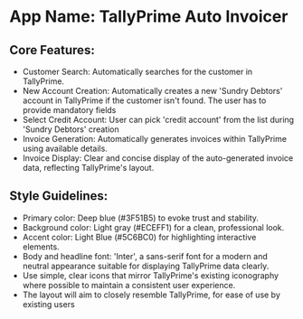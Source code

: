 # **App Name**: TallyPrime Auto Invoicer

## Core Features:

- Customer Search: Automatically searches for the customer in TallyPrime.
- New Account Creation: Automatically creates a new 'Sundry Debtors' account in TallyPrime if the customer isn't found. The user has to provide mandatory fields
- Select Credit Account: User can pick 'credit account' from the list during 'Sundry Debtors' creation
- Invoice Generation: Automatically generates invoices within TallyPrime using available details.
- Invoice Display: Clear and concise display of the auto-generated invoice data, reflecting TallyPrime's layout.

## Style Guidelines:

- Primary color: Deep blue (#3F51B5) to evoke trust and stability.
- Background color: Light gray (#ECEFF1) for a clean, professional look.
- Accent color: Light Blue (#5C6BC0) for highlighting interactive elements.
- Body and headline font: 'Inter', a sans-serif font for a modern and neutral appearance suitable for displaying TallyPrime data clearly.
- Use simple, clear icons that mirror TallyPrime's existing iconography where possible to maintain a consistent user experience.
- The layout will aim to closely resemble TallyPrime, for ease of use by existing users